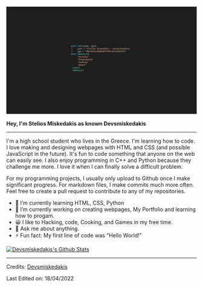 ![Banner](https://github.com/Devsmiskedakis/Devsmiskedakis/blob/main/facebook%20banner.png)

<strong>Hey, I'm Stelios Miskedakis as known Devsmiskedakis</strong>
<hr>
I'm a high school student who lives in the Greece. I'm learning how to code. I love making and designing webpages with HTML and CSS (and possible JavaScript in the future).  It's fun to code something that anyone on the web can easily see. I also enjoy programming in C++ and Python because they challenge me more. I love it when I can finally solve a difficult problem.

For my programming projects, I usually only upload to Github once I make significant progress. For markdown files, I make commits much more often. Feel free to create a pull request to contribute to any of my repositories.

- 🌱 I’m currently learning HTML, CSS, Python
- 🔭 I’m currently working on creating webpages, My Portfolio and learning how to progam.
- 😀 I like to Hacking, code, Cooking, and Games in my free time.
- 💬 Ask me about anything.
- ⚡ Fun fact: My first line of code was "Hello World!"

[![Devsmiskedakis's Github Stats](https://github-readme-stats.vercel.app/api?username=devsmiskedakis)](https://github.com/devsmiskedakis/github-readme-stats)

-----
Credits: [Devsmiskedakis](https://github.com/devsmiskedakis)

Last Edited on: 18/04/2022
